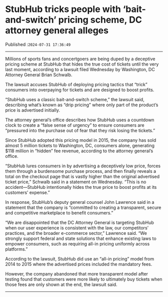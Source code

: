 # StubHub tricks people with ‘bait-and-switch’ pricing scheme, DC attorney general alleges

Published :`2024-07-31 17:36:49`

---

Millions of sports fans and concertgoers are being duped by a deceptive pricing scheme at StubHub that hides the true cost of tickets until the very last moment, according to a lawsuit filed Wednesday by Washington, DC Attorney General Brian Schwalb.

The lawsuit accuses StubHub of deploying pricing tactics that “trick” consumers into overpaying for tickets and are designed to boost profits.

“StubHub uses a classic bait-and-switch scheme,” the lawsuit said, describing what’s known as “drip pricing” where only part of the product’s price is advertised initially.

The attorney general’s office describes how StubHub uses a countdown clock to create a “false sense of urgency” to ensure consumers are “pressured into the purchase out of fear that they risk losing the tickets.”

Since StubHub adopted this pricing model in 2015, the company has sold almost 5 million tickets to Washington, DC, consumers alone, generating $118 million in “hidden” fee revenue, according to the attorney general’s office.

“StubHub lures consumers in by advertising a deceptively low price, forces them through a burdensome purchase process, and then finally reveals a total on the checkout page that is vastly higher than the original advertised ticket price,” Schwalb said in a statement on Wednesday. “This is no accident—StubHub intentionally hides the true price to boost profits at its customers’ expense.”

In response, StubHub’s deputy general counsel John Lawrence said in a statement that the company is “committed to creating a transparent, secure and competitive marketplace to benefit consumers.”

“We are disappointed that the DC Attorney General is targeting StubHub when our user experience is consistent with the law, our competitors’ practices, and the broader e-commerce sector,” Lawrence said. “We strongly support federal and state solutions that enhance existing laws to empower consumers, such as requiring all-in pricing uniformly across platforms.”

According to the lawsuit, StubHub did use an “all-in pricing” model from 2014 to 2015 where the advertised prices included the mandatory fees.

However, the company abandoned that more transparent model after testing found that customers were more likely to ultimately buy tickets when those fees are only shown at the end, the lawsuit said.

---

